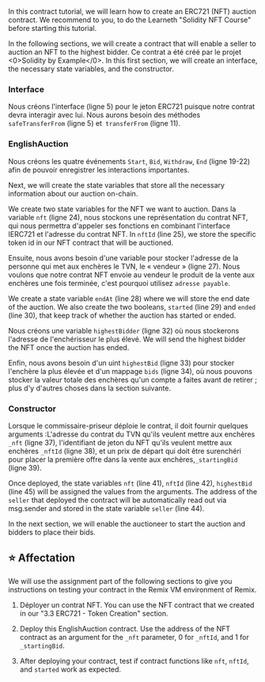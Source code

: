 In this contract tutorial, we will learn how to create an ERC721 (NFT) auction contract.
We recommend to you, to do the Learneth "Solidity NFT Course" before starting this tutorial.

In the following sections, we will create a contract that will enable a seller to auction an NFT to the highest bidder. Ce contrat a été créé par le projet <0>Solidity by Example</0>. In this first section, we will create an interface, the necessary state variables, and the constructor.

### Interface

Nous créons l'interface (ligne 5) pour le jeton ERC721 puisque notre contrat devra interagir avec lui. Nous aurons besoin des méthodes `safeTransferFrom` (ligne 5) et` transferFrom` (ligne 11).

### EnglishAuction

Nous créons les quatre événements `Start`, `Bid`, `Withdraw`, `End` (ligne 19-22) afin de pouvoir enregistrer les interactions importantes.

Next, we will create the state variables that store all the necessary information about our auction on-chain.

We create two state variables for the NFT we want to auction. Dans la variable `nft` (ligne 24), nous stockons une représentation du contrat NFT, qui nous permettra d'appeler ses fonctions en combinant l'interface IERC721 et l'adresse du contrat NFT.
In `nftId` (line 25), we store the specific token id in our NFT contract that will be auctioned.

Ensuite, nous avons besoin d'une variable pour stocker l'adresse de la personne qui met aux enchères le TVN, le « vendeur » (ligne 27).
Nous voulons que notre contrat NFT envoie au vendeur le produit de la vente aux enchères une fois terminée, c'est pourquoi utilisez `adresse payable`.

We create a state variable `endAt` (line 28) where we will store the end date of the auction.
We also create the two booleans, `started` (line 29) and `ended` (line 30), that keep track of whether the auction has started or ended.

Nous créons une variable `highestBidder` (ligne 32) où nous stockerons l'adresse de l'enchérisseur le plus élevé. We will send the highest bidder the NFT once the auction has ended.

Enfin, nous avons besoin d'un uint `highestBid` (ligne 33) pour stocker l'enchère la plus élevée et d'un mappage `bids` (ligne 34), où nous pouvons stocker la valeur totale des enchères qu'un compte a faites avant de retirer ; plus d'y d'autres choses dans la section suivante.

### Constructor

Lorsque le commissaire-priseur déploie le contrat, il doit fournir quelques arguments :L'adresse du contrat du TVN qu'ils veulent mettre aux enchères `_nft` (ligne 37), l'identifiant de jeton du NFT qu'ils veulent mettre aux enchères `_nftId` (ligne 38), et un prix de départ qui doit être surenchéri pour placer la première offre dans la vente aux enchères,`_startingBid` (ligne 39).

Once deployed, the state variables `nft` (line 41), `nftId` (line 42), `highestBid` (line 45) will be assigned the values from the arguments. The address of the `seller` that deployed the contract will be automatically read out via msg.sender and stored in the state variable `seller` (line 44).

In the next section, we will enable the auctioneer to start the auction and bidders to place their bids.

## ⭐️ Affectation

We will use the assignment part of the following sections to give you instructions on testing your contract in the Remix VM environment of Remix.

1. Déployer un contrat NFT. You can use the NFT contract that we created in our "3.3 ERC721 - Token Creation" section.

2. Deploy this EnglishAuction contract. Use the address of the NFT contract as an argument for the `_nft` parameter, 0 for `_nftId`, and 1 for `_startingBid`.

3. After deploying your contract, test if contract functions like `nft`, `nftId`, and `started` work as expected.